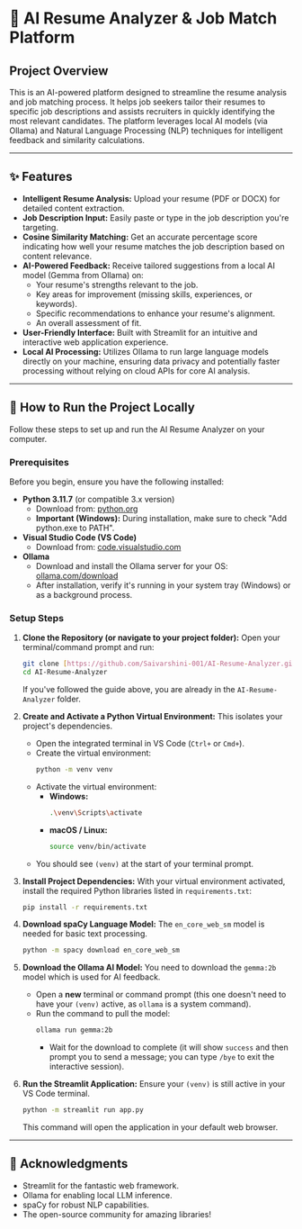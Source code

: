 # 🤖 AI Resume Analyzer & Job Match Platform

## Project Overview

This is an AI-powered platform designed to streamline the resume analysis and job matching process. It helps job seekers tailor their resumes to specific job descriptions and assists recruiters in quickly identifying the most relevant candidates. The platform leverages local AI models (via Ollama) and Natural Language Processing (NLP) techniques for intelligent feedback and similarity calculations.

---

## ✨ Features

* **Intelligent Resume Analysis:** Upload your resume (PDF or DOCX) for detailed content extraction.
* **Job Description Input:** Easily paste or type in the job description you're targeting.
* **Cosine Similarity Matching:** Get an accurate percentage score indicating how well your resume matches the job description based on content relevance.
* **AI-Powered Feedback:** Receive tailored suggestions from a local AI model (Gemma from Ollama) on:
    * Your resume's strengths relevant to the job.
    * Key areas for improvement (missing skills, experiences, or keywords).
    * Specific recommendations to enhance your resume's alignment.
    * An overall assessment of fit.
* **User-Friendly Interface:** Built with Streamlit for an intuitive and interactive web application experience.
* **Local AI Processing:** Utilizes Ollama to run large language models directly on your machine, ensuring data privacy and potentially faster processing without relying on cloud APIs for core AI analysis.

---

## 🚀 How to Run the Project Locally

Follow these steps to set up and run the AI Resume Analyzer on your computer.

### Prerequisites

Before you begin, ensure you have the following installed:

* **Python 3.11.7** (or compatible 3.x version)
    * Download from: [python.org](https://www.python.org/downloads/)
    * **Important (Windows):** During installation, make sure to check "Add python.exe to PATH".
* **Visual Studio Code (VS Code)**
    * Download from: [code.visualstudio.com](https://code.visualstudio.com/)
* **Ollama**
    * Download and install the Ollama server for your OS: [ollama.com/download](https://ollama.com/download)
    * After installation, verify it's running in your system tray (Windows) or as a background process.

### Setup Steps

1.  **Clone the Repository (or navigate to your project folder):**
    Open your terminal/command prompt and run:
    ```bash
    git clone [https://github.com/Saivarshini-001/AI-Resume-Analyzer.git](https://github.com/Saivarshini-001/AI-Resume-Analyzer.git)
    cd AI-Resume-Analyzer
    ```
    If you've followed the guide above, you are already in the `AI-Resume-Analyzer` folder.

2.  **Create and Activate a Python Virtual Environment:**
    This isolates your project's dependencies.
    * Open the integrated terminal in VS Code (`Ctrl+` or `Cmd+`).
    * Create the virtual environment:
        ```bash
        python -m venv venv
        ```
    * Activate the virtual environment:
        * **Windows:**
            ```bash
            .\venv\Scripts\activate
            ```
        * **macOS / Linux:**
            ```bash
            source venv/bin/activate
            ```
    * You should see `(venv)` at the start of your terminal prompt.

3.  **Install Project Dependencies:**
    With your virtual environment activated, install the required Python libraries listed in `requirements.txt`:
    ```bash
    pip install -r requirements.txt
    ```

4.  **Download spaCy Language Model:**
    The `en_core_web_sm` model is needed for basic text processing.
    ```bash
    python -m spacy download en_core_web_sm
    ```

5.  **Download the Ollama AI Model:**
    You need to download the `gemma:2b` model which is used for AI feedback.
    * Open a **new** terminal or command prompt (this one doesn't need to have your `(venv)` active, as `ollama` is a system command).
    * Run the command to pull the model:
        ```bash
        ollama run gemma:2b
        ```
        * Wait for the download to complete (it will show `success` and then prompt you to send a message; you can type `/bye` to exit the interactive session).

6.  **Run the Streamlit Application:**
    Ensure your `(venv)` is still active in your VS Code terminal.
    ```bash
    python -m streamlit run app.py
    ```
    This command will open the application in your default web browser.

---
## 🙏 Acknowledgments

* Streamlit for the fantastic web framework.
* Ollama for enabling local LLM inference.
* spaCy for robust NLP capabilities.
* The open-source community for amazing libraries!
